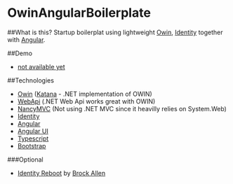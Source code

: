 OwinAngularBoilerplate
======================


##What is this?
Startup boilerplat using lightweight [Owin](http://owin.org/), [Identity](http://www.asp.net/identity) together with [Angular](https://angularjs.org/). 

##Demo
* [not available yet]()

##Technologies
* [Owin](http://owin.org/) ([Katana](https://katanaproject.codeplex.com/) - .NET implementation of OWIN)
* [WebApi](http://www.asp.net/web-api) (.NET Web Api works great with OWIN)
* [NancyMVC](http://nancyfx.org/) (Not using .NET MVC since it heavilly relies on System.Web)
* [Identity](http://www.asp.net/identity)
* [Angular](https://angularjs.org/)
* [Angular UI](http://angular-ui.github.io/)
* [Typescript](http://typescript.codeplex.com/)
* [Bootstrap](http://getbootstrap.com/)

###Optional 
* [Identity Reboot](https://github.com/brockallen/BrockAllen.IdentityReboot) by [Brock Allen](http://brockallen.com/2014/02/11/introducing-identityreboot/)


